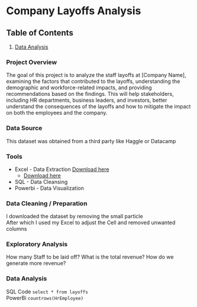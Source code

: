 # Company Layoffs Analysis
## Table of Contents
1. [Data Analysis](#DataAnalysis)
### Project Overview
The goal of this project is to analyze the staff layoffs at [Company Name], examining the factors that contributed to the layoffs, understanding the demographic and workforce-related impacts, and providing recommendations based on the findings. This will help stakeholders, including HR departments, business leaders, and investors, better understand the consequences of the layoffs and how to mitigate the impact on both the employees and the company.
### Data Source
This dataset was obtained from a third party like Haggle or Datacamp
### Tools
- Excel - Data Extraction [Download here](www.philcomims.com)
    -  [Download here](www.microsoftexcel.com)
- SQL - Data Cleansing
- Powerbi - Data Visualization
### Data Cleaning / Preparation
I downloaded the dataset by removing the small particle
<br> After which I used my Excel to adjust the Cell and removed unwanted columns
### Exploratory Analysis
How many Staff to be laid off?
What is the total revenue?
How do we generate more revenue?

### Data Analysis
SQL Code
```select * from layoffs``` <br> PowerBi
```countrows(HrEmployee)```
